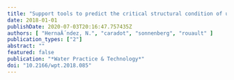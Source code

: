 ```yaml
---
title: "Support tools to predict the critical structural condition of uninspected pipes for case studies of Germany and Colombia"
date: 2018-01-01
publishDate: 2020-07-03T20:16:47.757435Z
authors: [ "HernaÂ´ndez, N.", "caradot", "sonnenberg", "rouault" ]
publication_types: ["2"]
abstract: ""
featured: false
publication: "*Water Practice & Technology*"
doi: "10.2166/wpt.2018.085"
---
```


